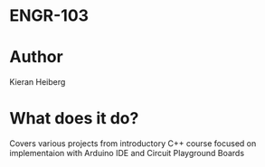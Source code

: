 # ENGR-103

# Author
Kieran Heiberg

# What does it do?
Covers various projects from introductory C++ course focused on implementaion with Arduino IDE and Circuit Playground Boards

